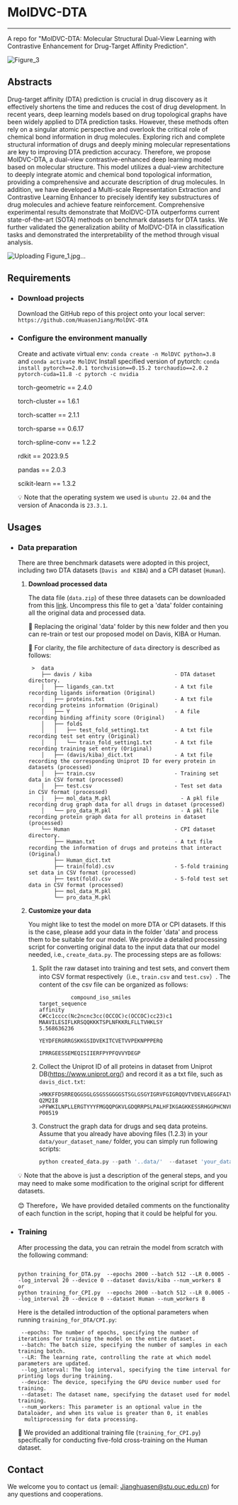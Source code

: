 # MolDVC-DTA
---
A repo for "MolDVC-DTA: Molecular Structural Dual-View Learning with Contrastive Enhancement for Drug-Target Affinity Prediction".

![Figure_3](https://github.com/user-attachments/assets/3d096d77-075c-4c8b-8432-d7ac9d65ed7c)


## Abstracts

Drug-target affinity (DTA) prediction is crucial in drug discovery as it effectively shortens the time and reduces the cost of drug development. In recent years, deep learning models based on drug topological graphs have been widely applied to DTA prediction tasks. However, these methods often rely on a singular atomic perspective and overlook the critical role of chemical bond information in drug molecules. Exploring rich and complete structural information of drugs and deeply mining molecular representations are key to improving DTA prediction accuracy. Therefore, we propose MolDVC-DTA, a dual-view contrastive-enhanced deep learning model based on molecular structure. This model utilizes a dual-view architecture to deeply integrate atomic and chemical bond topological information, providing a comprehensive and accurate description of drug molecules. In addition, we have developed a Multi-scale Representation Extraction and Contrastive Learning Enhancer to precisely identify key substructures of drug molecules and achieve feature reinforcement. Comprehensive experimental results demonstrate that MolDVC-DTA outperforms current state-of-the-art (SOTA) methods on benchmark datasets for DTA tasks. We further validated the generalization ability of MolDVC-DTA in classification tasks and demonstrated the interpretability of the method through visual analysis.

![Uploading Figure_1.jpg…]()


## Requirements

* ### Download projects

   Download the GitHub repo of this project onto your local server: `https://github.com/HuasenJiang/MolDVC-DTA`


* ### Configure the environment manually

   Create and activate virtual env: `conda create -n MolDVC python=3.8 ` and `conda activate MolDVC`
   Install specified version of pytorch: `conda install pytorch==2.0.1 torchvision==0.15.2 torchaudio==2.0.2 pytorch-cuda=11.8 -c pytorch -c nvidia`
  
   torch-geometric == 2.4.0
  
   torch-cluster == 1.6.1
  
   torch-scatter == 2.1.1
  
   torch-sparse == 0.6.17
  
   torch-spline-conv == 1.2.2
  
   rdkit == 2023.9.5
  
   pandas == 2.0.3
  
   scikit-learn == 1.3.2
  
   
   :bulb: Note that the operating system we used is `ubuntu 22.04` and the version of Anaconda is `23.3.1`.

  
##  Usages

* ### Data preparation
  There are three benchmark datasets were adopted in this project, including two DTA datasets (`Davis and KIBA`) and a CPI dataset (`Human`).

   1. __Download processed data__
   
      The data file (`data.zip`) of these three datasets can be downloaded from this [link](https://pan.baidu.com/s/1VvKdQQzl1vbHcVw9URvxLA?pwd=1234 ). Uncompress this file to get a 'data' folder containing all the original data and processed data.
      
      🌳 Replacing the original 'data' folder by this new folder and then you can re-train or test our proposed model on Davis, KIBA or Human.  
      
      🌳 For clarity, the file architecture of `data` directory is described as follows:
      
      ```text
       >  data
          ├── davis / kiba                          - DTA dataset directory.
          │   ├── ligands_can.txt                   - A txt file recording ligands information (Original)
          │   ├── proteins.txt                      - A txt file recording proteins information (Original)
          │   ├── Y                                 - A file recording binding affinity score (Original)
          │   ├── folds                         
          │   │   ├── test_fold_setting1.txt        - A txt file recording test set entry (Original)
          │   │   └── train_fold_setting1.txt       - A txt file recording training set entry (Original)
          │   ├── (davis/kiba)_dict.txt             - A txt file recording the corresponding Uniprot ID for every protein in datasets (processed)
          │   ├── train.csv                         - Training set data in CSV format (processed)
          │   ├── test.csv                          - Test set data in CSV format (processed)
          │   ├── mol_data_M.pkl                      - A pkl file recording drug graph data for all drugs in dataset (processed)
          │   └── pro_data_M.pkl                      - A pkl file recording protein graph data for all proteins in dataset (processed)
          └── Human                                 - CPI dataset directory.
              ├── Human.txt                         - A txt file recording the information of drugs and proteins that interact (Original)              
              ├── Human_dict.txt
              ├── train(fold).csv                   - 5-fold training set data in CSV format (processed)
              ├── test(fold).csv                    - 5-fold test set data in CSV format (processed)
              ├── mol_data_M.pkl
              └── pro_data_M.pkl
      ```
   3. __Customize your data__

      You might like to test the model on more DTA or CPI datasets. If this is the case, please add your data in the folder 'data' and process them to be suitable for our model. We provide a detailed processing script for converting original data to the input data that our model needed, i.e., `create_data.py`. The processing steps are as follows:
     
      1. Split the raw dataset into training and test sets, and convert them into CSV format respectively（i.e., `train.csv` and `test.csv`）.
         The content of the csv file can be organized as follows:
         ```text
                   compound_iso_smiles                                 target_sequence                                       affinity
         C#Cc1cccc(Nc2ncnc3cc(OCCOC)c(OCCOC)cc23)c1          MAAVILESIFLKRSQQKKKTSPLNFKKRLFLLTVHKLSY                        5.568636236
                                                             YEYDFERGRRGSKKGSIDVEKITCVETVVPEKNPPPERQ
                                                             IPRRGEESSEMEQISIIERFPYPFQVVYDEGP
         ```
      2. Collect the Uniprot ID of all proteins in dataset from Uniprot DB(https://www.uniprot.org/) and record it as a txt file, such as `davis_dict.txt`:
         ```text
         >MKKFFDSRREQGGSGLGSGSSGGGGSTSGLGSGYIGRVFGIGRQQVTVDEVLAEGGFAIVFLVRTSNGMKCALKRMFVNNEHDLQVCKREIQIMRDLSGHKNIVGYIDSSINNVSSGDVWEVLILM...	Q2M2I8
         >PFWKILNPLLERGTYYYFMGQQPGKVLGDQRRPSLPALHFIKGAGKKESSRHGGPHCNVFVEHEALQRPVASDFEPQGLSEAARWNSKENLLAGPSENDPNLFVALYDFVASGDNTLSITKGEKLR...	P00519
  
      3. Construct the graph data for drugs and seq data proteins. Assume that you already have aboving files (1.2.3) in your `data/your_dataset_name/` folder, you can simply run following scripts:
         ```python
         python created_data.py --path '..data/'  --dataset 'your_dataset_name'  --output_path '..data/'
         ```
      
   :bulb: Note that the above is just a description of the general steps, and you may need to make some modification to the original script for different datasets.
     
   :blush: Therefore，We have provided detailed comments on the functionality of each function in the script, hoping that it could be helpful for you.

* ### Training
  After processing the data, you can retrain the model from scratch with the following command:
  ```text
  
  python training_for_DTA.py  --epochs 2000 --batch 512 --LR 0.0005 --log_interval 20 --device 0 --dataset davis/kiba --num_workers 8
  or
  python training_for_CPI.py  --epochs 2000 --batch 512 --LR 0.0005 --log_interval 20 --device 0 --dataset Human --num_workers 8
  ```
   Here is the detailed introduction of the optional parameters when running `training_for_DTA/CPI.py`:
     ```text
      --epochs: The number of epochs, specifying the number of iterations for training the model on the entire dataset.
      --batch: The batch size, specifying the number of samples in each training batch.
      --LR: The learning rate, controlling the rate at which model parameters are updated.
      --log_interval: The log interval, specifying the time interval for printing logs during training.
      --device: The device, specifying the GPU device number used for training.
      --dataset: The dataset name, specifying the dataset used for model training.
      --num_workers: This parameter is an optional value in the Dataloader, and when its value is greater than 0, it enables 
       multiprocessing for data processing.
   ```
   🌳 We provided an additional training file (`training_for_CPI.py`) specifically for conducting five-fold cross-training on the Human dataset.
  
## Contact

We welcome you to contact us (email: Jianghuasen@stu.ouc.edu.cn) for any questions and cooperations.
